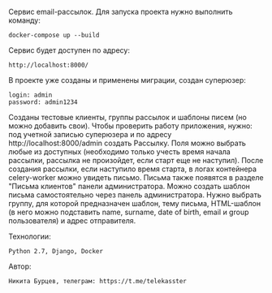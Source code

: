 Сервис email-рассылок. Для запуска проекта нужно выполнить команду:
```
docker-compose up --build
```

Сервис будет доступен по адресу:
```
http://localhost:8000/
```

В проекте уже созданы и применены миграции, создан суперюзер:
```
login: admin
password: admin1234
```

Созданы тестовые клиенты, группы рассылок и шаблоны писем (но можно добавить свои).
Чтобы проверить работу приложения, нужно: под учетной записью суперюзера и по адресу http://localhost:8000/admin создать Рассылку. Поля можно выбрать любые из доступных (необходимо только учесть время начала рассылки, рассылка не произойдет, если старт еще не наступил). После создания рассылки, если наступило время старта, в логах контейнера celery-worker можно увидеть письмо. Письма также появятся в разделе "Письма клиентов" панели администратора. Можно создать шаблон письма самостоятельно через панель администратора. Нужно выбрать группу, для которой предназначен шаблон, тему письма, HTML-шаблон (в него можно подставить name, surname, date of birth, email и group пользователя) и адрес отправителя. 

Технологии:
```
Python 2.7, Django, Docker
```

Автор:
```
Никита Бурцев, телеграм: https://t.me/telekasster
```
